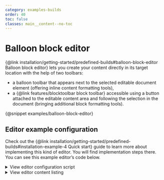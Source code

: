 ```yaml
---
category: examples-builds
order: 40
toc: false
classes: main__content--no-toc
---
```


# Balloon block editor

{@link installation/getting-started/predefined-builds#balloon-block-editor Balloon block editor} lets you create your content directly in its target location with the help of two toolbars:

* a balloon toolbar that appears next to the selected editable document element (offering inline content formatting tools),
* a {@link features/blocktoolbar block toolbar} accessible using a button attached to the editable content area and following the selection in the document (bringing additional block formatting tools).

{@snippet examples/balloon-block-editor}

## Editor example configuration

Check out the {@link installation/getting-started/predefined-builds#installation-example-4 Quick start} guide to learn more about implementing this kind of editor. You will find implementation steps there. You can see this example editor’s code below.

<details>
<summary>View editor configuration script</summary>

```js

import BalloonEditor from '@ckeditor/ckeditor5-build-balloon-block/src/ckeditor';

BalloonEditor
	.create( document.querySelector( '#snippet-balloon-block-editor' ), {
		cloudServices: {
			// All predefined builds include the Easy Image feature.
			// Provide correct configuration values to use it.
			tokenUrl: 'https://example.com/cs-token-endpoint',
			uploadUrl: 'https://your-organization-id.cke-cs.com/easyimage/upload/'
			// Read more about Easy Image - https://ckeditor.com/docs/ckeditor5/latest/features/images/image-upload/easy-image.html.
			// For other image upload methods see the guide - https://ckeditor.com/docs/ckeditor5/latest/features/images/image-upload/image-upload.html.
		}
	} )
	.then( editor => {
		window.editor = editor;
	} )
	.catch( err => {
		console.error( err );
	} );

```

</details>

<details>
<summary>View editor content listing</summary>

```html
<div id="snippet-balloon-block-editor">
	Editor content is inserted here.
</div>

<style>
	/* Restrict the width of the editor to isolate it from the content of the guide. */
	#snippet-balloon-block-editor {
		margin-left: 5%;
		margin-right: 5%;
	}
</style>

```

</details>
